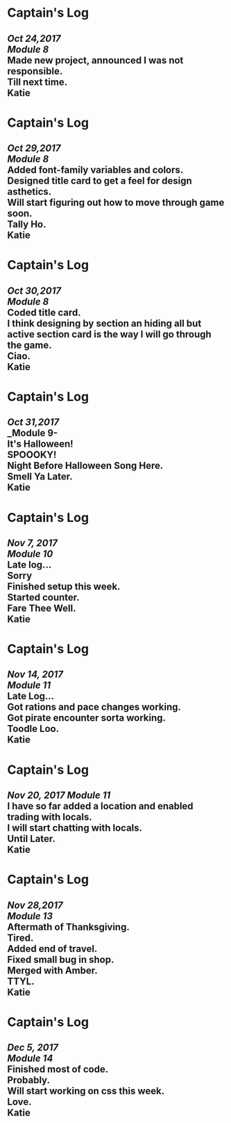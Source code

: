 # Captain's Log  
_Oct 24,2017_  
_Module 8_  
Made new project, announced I was not responsible.  
Till next time.  
Katie  
---

# Captain's Log   
_Oct 29,2017_   
_Module 8_   
Added font-family variables and colors.   
Designed title card to get a feel for design asthetics.    
Will start figuring out how to move through game soon.   
Tally Ho.   
Katie   
---

# Captain's Log   
_Oct 30,2017_   
_Module 8_   
Coded title card.   
I think designing by section an hiding all but active section card is the way I will go through the game.   
Ciao.   
Katie   
---

# Captain's Log   
_Oct 31,2017_   
_Module 9-   
It's Halloween!   
SPOOOKY!   
Night Before Halloween Song Here.   
Smell Ya Later.   
Katie    
---   

# Captain's Log   
_Nov 7, 2017_   
_Module 10_   
Late log...   
Sorry   
Finished setup this week.   
Started counter.   
Fare Thee Well.   
Katie   
---   

# Captain's Log  
_Nov 14, 2017_   
_Module 11_   
Late Log...   
Got rations and pace changes working.   
Got pirate encounter sorta working.   
Toodle Loo.   
Katie   
---   

# Captain's Log   
_Nov 20, 2017_
_Module 11_   
I have so far added a location and enabled trading with locals.   
I will start chatting with locals.   
Until Later.   
Katie   
---   

# Captain's Log   
_Nov 28,2017_   
_Module 13_   
Aftermath of Thanksgiving.   
Tired.   
Added end of travel.   
Fixed small bug in shop.   
Merged with Amber.   
TTYL.   
Katie   
---   

# Captain's Log   
_Dec 5, 2017_   
_Module 14_   
Finished most of code.   
Probably.  
Will start working on css this week.   
Love.   
Katie   
---   
   
   